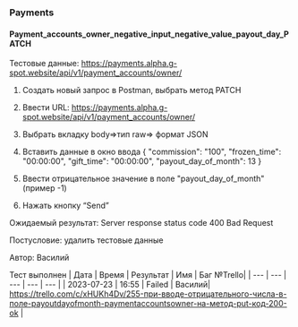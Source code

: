 ### Payments
#### Payment_accounts_owner_negative_input_negative_value_payout_day_PATCH

Тестовые данные: https://payments.alpha.g-spot.website/api/v1/payment_accounts/owner/


1. Создать новый запрос в Postman, выбрать метод PATCH

2. Ввести URL: https://payments.alpha.g-spot.website/api/v1/payment_accounts/owner/

3. Выбрать вкладку body=>тип raw=> формат JSON

4. Вставить данные в окно ввода
{
  "commission": "100",
  "frozen_time": "00:00:00",
  "gift_time": "00:00:00",
  "payout_day_of_month": 13
}

5. Ввести отрицательное значение в поле "payout_day_of_month" (пример -1)

6. Нажать кнопку “Send”

Ожидаемый результат: Server response status code 400 Bad Request


Постусловие: удалить тестовые данные

Автор: Василий

Тест выполнен
|     Дата    | Время | Результат |   Имя  | Баг №Trello|
|     ---     |  ---  |    ---    |   ---  |    ---     |
|  2023-07-23 | 16:55 |   Failed  | Василий|     https://trello.com/c/xHUKh4Dv/255-при-вводе-отрицательного-числа-в-поле-payoutdayofmonth-paymentaccountsowner-на-метод-put-код-200-ok      | 